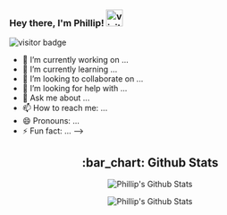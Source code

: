 ### Hey there, I'm Phillip! <img src="https://raw.githubusercontent.com/MartinHeinz/MartinHeinz/master/wave.gif" alt="visitor badge" width="30px"/>
![visitor badge](https://visitor-badge.glitch.me/badge?page_id=phillip-che.visitor-badge)

- 🔭 I’m currently working on ...
- 🌱 I’m currently learning ...
- 👯 I’m looking to collaborate on ...
- 🤔 I’m looking for help with ...
- 💬 Ask me about ...
- 📫 How to reach me: ...
- 😄 Pronouns: ...
- ⚡ Fun fact: ...
-->

<h2 align="center">:bar_chart: Github Stats</h2>

<p align="center"><img align="center" src="https://github-readme-stats.vercel.app/api/top-langs/?username=phillip-che&theme=radical&line_height=27&hide=glsl,python" alt="Phillip's Github Stats" /></p>

<p align="center"><img align="center" src="https://github-readme-stats.vercel.app/api?username=phillip-che&&show_icons=true&theme=radical&line_height=27&v=5" alt="Phillip's Github Stats" /></p>

